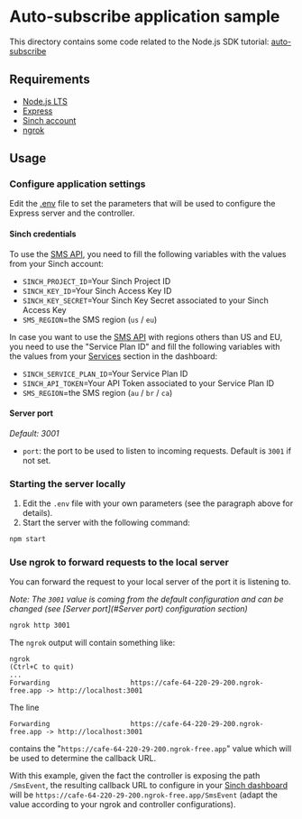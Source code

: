 # Auto-subscribe application sample

This directory contains some code related to the Node.js SDK tutorial: [auto-subscribe](https://developers.sinch.com/docs/sms/tutorials/)

## Requirements

- [Node.js LTS](https://nodejs.org/en)
- [Express](https://expressjs.com/)
- [Sinch account](https://dashboard.sinch.com/)
- [ngrok](https://ngrok.com/docs)

## Usage

### Configure application settings

Edit the [.env](.env) file to set the parameters that will be used to configure the Express server and the controller.

#### Sinch credentials

To use the [SMS API](https://developers.sinch.com/docs/sms/), you need to fill the following variables with the values from your Sinch account:
- `SINCH_PROJECT_ID`=Your Sinch Project ID
- `SINCH_KEY_ID`=Your Sinch Access Key ID
- `SINCH_KEY_SECRET`=Your Sinch Key Secret associated to your Sinch Access Key
- `SMS_REGION`=the SMS region (`us` / `eu`)

In case you want to use the [SMS API](https://developers.sinch.com/docs/sms/) with regions others than US and EU, you need to use the "Service Plan ID" and fill the following variables with the values from your [Services](https://dashboard.sinch.com/sms/api/services) section in the dashboard:
- `SINCH_SERVICE_PLAN_ID`=Your Service Plan ID
- `SINCH_API_TOKEN`=Your API Token associated to your Service Plan ID
- `SMS_REGION`=the SMS region (`au` / `br` / `ca`)

#### Server port

*Default: 3001*
- `port`: the port to be used to listen to incoming requests. Default is `3001` if not set.

### Starting the server locally

1. Edit the `.env` file with your own parameters (see the paragraph above for details).
2. Start the server with the following command:
```bash
npm start
```

### Use ngrok to forward requests to the local server

You can forward the request to your local server of the port it is listening to.

*Note: The `3001` value is coming from the default configuration and can be changed (see [Server port](#Server port) configuration section)*

```bash
ngrok http 3001
```

The `ngrok` output will contain something like:
```
ngrok                                                                           (Ctrl+C to quit)
...
Forwarding                    https://cafe-64-220-29-200.ngrok-free.app -> http://localhost:3001
```
The line
```
Forwarding                    https://cafe-64-220-29-200.ngrok-free.app -> http://localhost:3001
```
contains the "`https://cafe-64-220-29-200.ngrok-free.app`" value which will be used to determine the callback URL. 

With this example, given the fact the controller is exposing the path `/SmsEvent`, the resulting callback URL to configure in your [Sinch dashboard](https://dashboard.sinch.com/sms/api/services) will be `https://cafe-64-220-29-200.ngrok-free.app/SmsEvent` (adapt the value according to your ngrok and controller configurations).
